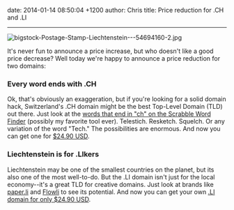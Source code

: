 date: 2014-01-14 08:50:04 +1200
author: Chris
title: Price reduction for .CH and .LI


---

![bigstock-Postage-Stamp-Liechtenstein---54694160-2.jpg](/media/2014-01-14-bigstock-Postage-Stamp-Liechtenstein----54694160-2.jpg)

<!-- excerpt -->

It's never fun to announce a price increase, but who doesn't like a good price decrease? Well today we're happy to announce a price reduction for two domains:

<!-- /excerpt -->

### Every word ends with .CH

Ok, that's obviously an exaggeration, but if you're looking for a solid domain hack, Switzerland's .CH domain might be the best Top-Level Domain (TLD) out there. Just look at the [words that end in "ch" on the Scrabble Word Finder](http://www.scrabblefinder.com/ends-with/ch/) (possibly my favorite tool ever). Telestich. Resketch. Squelch. Or any variation of the word "Tech." The possibilities are enormous. And now you can get one for [$24.90 USD](https://iwantmyname.com/domains/ch-swiss-domain-name-registration-for-switzerland).

### Liechtenstein is for .LIkers

Liechtenstein may be one of the smallest countries on the planet, but its also one of the most well-to-do. But the .LI domain isn't just for the local economy--it's a great TLD for creative domains. Just look at brands like [paper.li](http://paper.li) and [Flowli](http://flow.li) to see its potential. And now you can get your own [.LI domain for only $24.90 USD](https://iwantmyname.com/domains/li-liechtensteiner-domain-name-registration-for-liechtenstein).
